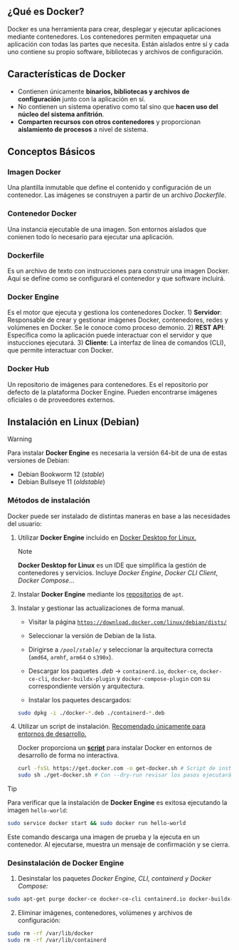 ## ¿Qué es Docker?
Docker es una herramienta para crear, desplegar y ejecutar aplicaciones mediante contenedores.
Los contenedores permiten empaquetar una aplicación con todas las partes que necesita. 
Están aislados entre sí y cada uno contiene su propio software, bibliotecas y archivos de configuración.

## Características de Docker
* Contienen únicamente **binarios, bibliotecas y archivos de configuración** junto con la aplicación en sí.
* No contienen un sistema operativo como tal sino que **hacen uso del núcleo del sistema anfitrión**.
* **Comparten recursos con otros contenedores** y proporcionan **aislamiento de procesos** a nivel de sistema.

## Conceptos Básicos
### Imagen Docker
Una plantilla inmutable que define el contenido y configuración de un contenedor. Las imágenes se construyen a partir de un archivo _Dockerfile_.
### Contenedor Docker
Una instancia ejecutable de una imagen. Son entornos aislados que conienen todo lo necesario para ejecutar una aplicación.
### Dockerfile
Es un archivo de texto con instrucciones para construir una imagen Docker.
Aquí se define como se configurará el contenedor y que software incluirá.
### Docker Engine
Es el motor que ejecuta y gestiona los contenedores Docker.
    1) **Servidor**: Responsable de crear y gestionar imágenes Docker, contenedores, redes y volúmenes en Docker. Se le conoce como proceso demonio.
    2) **REST API**: Especifica como la aplicación puede interactuar con el servidor y que instucciones ejecutará.
    3) **Cliente**: La interfaz de línea de comandos (CLI), que permite interactuar con Docker.
### Docker Hub
Un repositorio de imágenes para contenedores. Es el repositorio por defecto de la plataforma Docker Engine. Pueden encontrarse imágenes oficiales o de proveedores externos.

## Instalación en Linux (Debian)
> [!WARNING]
> Para instalar **Docker Engine** es necesaria la versión 64-bit de una de estas versiones de Debian:
> + Debian Bookworm 12 (_stable_)
> + Debian Bullseye 11 (_oldstable_)
### Métodos de instalación
Docker puede ser instalado de distintas maneras en base a las necesidades del usuario:
1) Utilizar **Docker Engine** incluido en <a href="https://desktop.docker.com/linux/main/amd64/157355/docker-desktop-amd64.deb?utm_source=docker&utm_medium=webreferral&utm_campaign=docs-driven-download-linux-amd64">Docker Desktop for Linux.</a>

    > [!NOTE]
    > **Docker Desktop for Linux** es un IDE que simplifica la gestión de contenedores y servicios. Incluye _Docker Engine_, _Docker CLI Client_, _Docker Compose_...

2) Instalar **Docker Engine** mediante los <a href="https://docs.docker.com/engine/install/debian/#install-using-the-repository">repositorios</a> de `apt`.

3) Instalar y gestionar las actualizaciones de forma manual.
    + Visitar la página <a href="https://download.docker.com/linux/debian/dists/.">`https://download.docker.com/linux/debian/dists/`</a>

    + Seleccionar la versión de Debian de la lista.

    + Dirigirse a _`/pool/stable/`_ y seleccionar la arquitectura correcta (`amd64`, `armhf`, `arm64` o `s390x`).

    + Descargar los paquetes _.deb_ → `containerd.io`, `docker-ce`, `docker-ce-cli`, `docker-buildx-plugin` y `docker-compose-plugin` con su correspondiente versión y arquitectura.

    + Instalar los paquetes descargados:
    ```sh
    sudo dpkg -i ./docker-*.deb ./containerd-*.deb
    ```

4) Utilizar un script de instalación. <ins>Recomendado únicamente para entornos de desarrollo.</ins>

    Docker proporciona un **<a href="https://get.docker.com/">script</a>** para instalar Docker en entornos de desarrollo de forma no interactiva.
    ```sh
    curl -fsSL https://get.docker.com -o get-docker.sh # Script de instalación.
    sudo sh ./get-docker.sh # Con --dry-run revisar los pasos ejecutará el script.
    ```
> [!TIP]
> Para verificar que la instalación de **Docker Engine** es exitosa ejecutando la imagen `hello-world`:
> ```sh
> sudo service docker start && sudo docker run hello-world
> ```
> Este comando descarga una imagen de prueba y la ejecuta en un contenedor. Al ejecutarse, muestra un mensaje de confirmación y se cierra.

### Desinstalación de Docker Engine
1) Desinstalar los paquetes _Docker Engine, CLI, containerd y Docker Compose:_
```bash
sudo apt-get purge docker-ce docker-ce-cli containerd.io docker-buildx-plugin docker-compose-plugin docker-ce-rootless-extras
```
2) Eliminar imágenes, contenedores, volúmenes y archivos de configuración:
```sh
sudo rm -rf /var/lib/docker
sudo rm -rf /var/lib/containerd
```